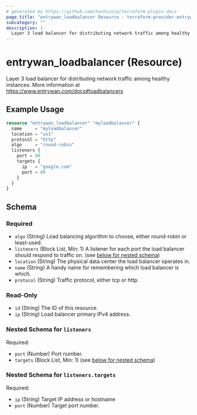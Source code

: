 ```yaml
---
# generated by https://github.com/hashicorp/terraform-plugin-docs
page_title: "entrywan_loadbalancer Resource - terraform-provider-entrywan"
subcategory: ""
description: |-
  Layer 3 load balancer for distributing network traffic among healthy instances.  More information at https://www.entrywan.com/docs#loadbalancers
---
```


# entrywan_loadbalancer (Resource)

Layer 3 load balancer for distributing network traffic among healthy instances.  More information at https://www.entrywan.com/docs#loadbalancers

## Example Usage

```terraform
resource "entrywan_loadbalancer" "myloadbalancer" {
  name     = "myloadbalancer"
  location = "us1"
  protocol = "http"
  algo     = "round-robin"
  listeners {
    port = 80
    targets {
      ip   = "google.com"
      port = 80
    }
  }
}
```

<!-- schema generated by tfplugindocs -->
## Schema

### Required

- `algo` (String) Load balancing algorithm to choose, either round-robin or least-used.
- `listeners` (Block List, Min: 1) A listener for each port the load balancer should respond to traffic on. (see [below for nested schema](#nestedblock--listeners))
- `location` (String) The physical data center the load balancer operates in.
- `name` (String) A handy name for remembering which load balancer is which.
- `protocol` (String) Traffic protocol, either tcp or http.

### Read-Only

- `id` (String) The ID of this resource.
- `ip` (String) Load balancer primary IPv4 address.

<a id="nestedblock--listeners"></a>
### Nested Schema for `listeners`

Required:

- `port` (Number) Port number.
- `targets` (Block List, Min: 1) (see [below for nested schema](#nestedblock--listeners--targets))

<a id="nestedblock--listeners--targets"></a>
### Nested Schema for `listeners.targets`

Required:

- `ip` (String) Target IP address or hostname
- `port` (Number) Target port number.
